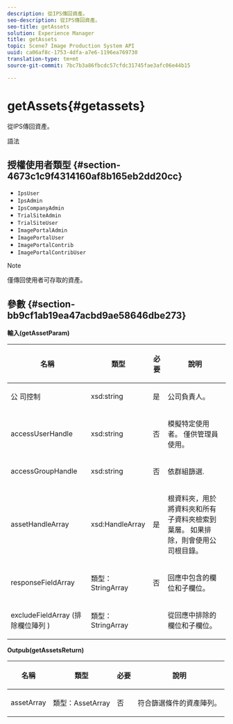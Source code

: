 ```yaml
---
description: 從IPS傳回資產。
seo-description: 從IPS傳回資產。
seo-title: getAssets
solution: Experience Manager
title: getAssets
topic: Scene7 Image Production System API
uuid: ca06af8c-1753-4dfa-a7e6-1196ea769730
translation-type: tm+mt
source-git-commit: 7bc7b3a86fbcdc57cfdc31745fae3afc06e44b15

---
```



# getAssets{#getassets}

從IPS傳回資產。

語法

## 授權使用者類型 {#section-4673c1c9f4314160af8b165eb2dd20cc}

* `IpsUser`
* `IpsAdmin`
* `IpsCompanyAdmin`
* `TrialSiteAdmin`
* `TrialSiteUser`
* `ImagePortalAdmin`
* `ImagePortalUser`
* `ImagePortalContrib`
* `ImagePortalContribUser`

>[!NOTE]
>
>僅傳回使用者可存取的資產。

## 參數 {#section-bb9cf1ab19ea47acbd9ae58646dbe273}

**輸入(getAssetParam)**

<table id="table_15CDEFC7F836411C80AA122E3A701C77"> 
 <thead> 
  <tr> 
   <th colname="col1" class="entry"> <p>名稱 </p> </th> 
   <th colname="col2" class="entry"> <p>類型 </p> </th> 
   <th colname="col3" class="entry"> <p>必要 </p> </th> 
   <th colname="col4" class="entry"> <p>說明 </p> </th> 
  </tr> 
 </thead>
 <tbody> 
  <tr> 
   <td colname="col1"> <p><span class="codeph"> 公 <span class="varname"> 司控制</span></span> </p> </td> 
   <td colname="col2"> <p><span class="codeph"> xsd:string</span> </p> </td> 
   <td colname="col3"> <p>是 </p> </td> 
   <td colname="col4"> <p>公司負責人。 </p> </td> 
  </tr> 
  <tr> 
   <td colname="col1"> <p><span class="codeph"> <span class="varname"> accessUserHandle</span></span> </p> </td> 
   <td colname="col2"> <p><span class="codeph"> xsd:string</span> </p> </td> 
   <td colname="col3"> <p>否 </p> </td> 
   <td colname="col4"> <p>模擬特定使用者。 僅供管理員使用。 </p> </td> 
  </tr> 
  <tr> 
   <td colname="col1"> <p><span class="codeph"> <span class="varname"> accessGroupHandle</span></span> </p> </td> 
   <td colname="col2"> <p><span class="codeph"> xsd:string</span> </p> </td> 
   <td colname="col3"> <p>否 </p> </td> 
   <td colname="col4"> <p>依群組篩選. </p> </td> 
  </tr> 
  <tr> 
   <td colname="col1"> <p><span class="codeph"> <span class="varname"> assetHandleArray</span></span> </p> </td> 
   <td colname="col2"> <p><span class="codeph"> xsd:HandleArray</span> </p> </td> 
   <td colname="col3"> <p>是 </p> </td> 
   <td colname="col4"> <p>根資料夾，用於將資料夾和所有子資料夾檢索到葉層。 如果排除，則會使用公司根目錄。 </p> </td> 
  </tr> 
  <tr> 
   <td colname="col1"> <p><span class="codeph"> <span class="varname"> responseFieldArray</span></span> </p> </td> 
   <td colname="col2"> <p><span class="codeph"> 類型：StringArray</span> </p> </td> 
   <td colname="col3"> <p>否 </p> </td> 
   <td colname="col4"> <p>回應中包含的欄位和子欄位。 </p> </td> 
  </tr> 
  <tr> 
   <td colname="col1"> <p><span class="codeph"> excludeFieldArray <span class="varname"> (排除欄位陣列</span> ) </span> </p> </td> 
   <td colname="col2"> <p><span class="codeph"> 類型：StringArray</span> </p> </td> 
   <td colname="col3"> <p> </p> </td> 
   <td colname="col4"> <p>從回應中排除的欄位和子欄位。 </p> </td> 
  </tr> 
 </tbody> 
</table>

**Outpub(getAssetsReturn)**

<table id="table_694932BBBD2C4167871380B2CF514BEA"> 
 <thead> 
  <tr> 
   <th colname="col1" class="entry"> <p>名稱 </p> </th> 
   <th colname="col2" class="entry"> <p>類型 </p> </th> 
   <th colname="col3" class="entry"> <p>必要 </p> </th> 
   <th colname="col4" class="entry"> <p>說明 </p> </th> 
  </tr> 
 </thead>
 <tbody> 
  <tr> 
   <td colname="col1"> <p><span class="codeph"> <span class="varname"> assetArray</span></span> </p> </td> 
   <td colname="col2"> <p><span class="codeph"> 類型：AssetArray</span> </p> </td> 
   <td colname="col3"> <p>否 </p> </td> 
   <td colname="col4"> <p>符合篩選條件的資產陣列。 </p> </td> 
  </tr> 
 </tbody> 
</table>


